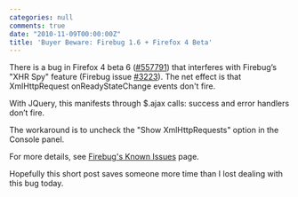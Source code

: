 ```yaml
---
categories: null
comments: true
date: "2010-11-09T00:00:00Z"
title: 'Buyer Beware: Firebug 1.6 + Firefox 4 Beta'
---
```


There is a bug in Firefox 4 beta 6 ([#557791](https://bugzilla.mozilla.org/show_bug.cgi?id=557791))
that interferes with Firebug’s "XHR Spy" feature (Firebug issue [#3223](http://code.google.com/p/fbug/issues/detail?id=3223)).
The net effect is that XmlHttpRequest onReadyStateChange events don't fire.

With JQuery, this manifests through $.ajax calls: success and error handlers don’t fire.

The workaround is to uncheck the "Show XmlHttpRequests" option in the Console panel.

For more details, see [Firebug's Known Issues](http://getfirebug.com/knownissues) page.

Hopefully this short post saves someone more time than I lost dealing with this bug today.
